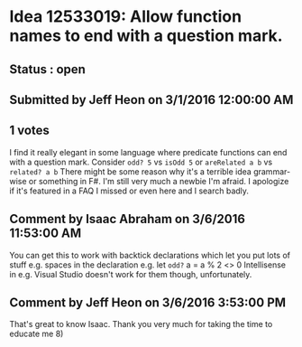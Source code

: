# Idea 12533019: Allow function names to end with a question mark. #

## Status : open

## Submitted by Jeff Heon on 3/1/2016 12:00:00 AM

## 1 votes

I find it really elegant in some language where predicate functions can end with a question mark.
Consider `odd? 5` vs `isOdd 5` or `areRelated a b` vs `related? a b`
There might be some reason why it's a terrible idea grammar-wise or something in F#. I'm still very much a newbie I'm afraid. I apologize if it's featured in a FAQ I missed or even here and I search badly.


## Comment by Isaac Abraham on 3/6/2016 11:53:00 AM

You can get this to work with backtick declarations which let you put lots of stuff e.g. spaces in the declaration e.g.
let ``odd?`` a = a % 2 <> 0
Intellisense in e.g. Visual Studio doesn't work for them though, unfortunately.

## Comment by Jeff Heon on 3/6/2016 3:53:00 PM

That's great to know Isaac. Thank you very much for taking the time to educate me 8)
